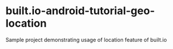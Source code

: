 built.io-android-tutorial-geo-location
======================================

Sample project demonstrating usage of location feature of built.io
